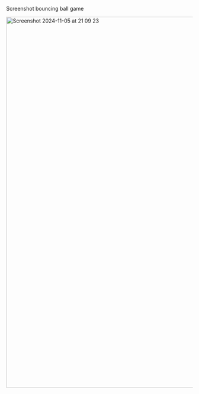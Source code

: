 Screenshot bouncing ball game

<img width="1000" alt="Screenshot 2024-11-05 at 21 09 23" src="https://github.com/user-attachments/assets/5278a719-de88-43ad-841d-bb72573a6907">
